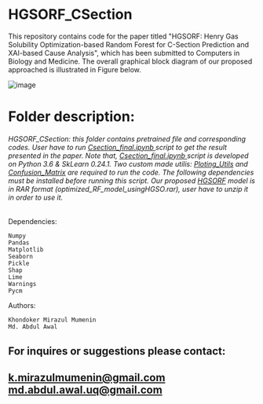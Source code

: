 # HGSORF_CSection
This repository contains code for the paper titled "HGSORF: Henry Gas Solubility Optimization-based Random Forest for C-Section Prediction and XAI-based Cause Analysis", which has been submitted to Computers in Biology and Medicine. The overall graphical block diagram of our proposed approached is illustrated in Figure below.
  

![image](https://user-images.githubusercontent.com/81968951/151330847-d32c0432-afba-474e-8f64-525ddef253c4.png)

# Folder description:
###### HGSORF_CSection: this folder contains pretrained file and corresponding codes. User have to run [Csection_final.ipynb ](https://github.com/genos29/HGSORF_CSection/blob/main/HGSORF_CS/Csection_final.ipynb) script to get the result presented in the paper. Note that, [Csection_final.ipynb ](https://github.com/genos29/HGSORF_CSection/blob/main/HGSORF_CS/Csection_final.ipynb) script is developed on Python 3.6 & SkLearn 0.24.1. Two custom made utilis: [Ploting_Utils](https://github.com/genos29/HGSORF_CSection/blob/main/HGSORF_CS/ploting_utils_v1.ipynb) and [Confusion_Matrix](https://github.com/genos29/HGSORF_CSection/blob/main/HGSORF_CS/confusion_matrix_pretty_print.ipynb) are required to run the code. The following dependencies must be installed before running this script. Our proposed [HGSORF](https://github.com/genos29/HGSORF_CSection/blob/main/HGSORF_CS/optimized_RF_model_usingHGSO.rar) model is in RAR format (optimized_RF_model_usingHGSO.rar), user have to unzip it in order to use it.
Dependencies:
```
Numpy
Pandas 
Matplotlib
Seaborn
Pickle
Shap
Lime
Warnings
Pycm
```


 Authors:
 ```
Khondoker Mirazul Mumenin
Md. Abdul Awal
```
For inquires or suggestions please contact:
---
k.mirazulmumenin@gmail.com
md.abdul.awal.uq@gmail.com
---

